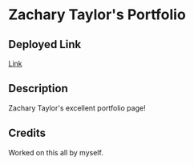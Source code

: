 # Zachary Taylor's Portfolio
## Deployed Link
[Link](https://taylor67469.github.io/portfolio/)
## Description 
Zachary Taylor's excellent portfolio page!

## Credits
Worked on this all by myself.
